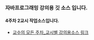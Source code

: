 ### 자바프로그래밍 강의용 깃 소스 입니다.
#### 4주차 2교시 작업소스입니다.
- [교수의 모든 주차_교시별 강의용소스 링크](https://github.com/kimilguk/java/branches/all)

